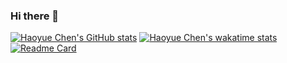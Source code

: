 ### Hi there 👋

<!--
**haoyuebju2/haoyuebju2** is a ✨ _special_ ✨ repository because its `README.md` (this file) appears on your GitHub profile.

Here are some ideas to get you started:

- 🔭 I’m currently working on ...
- 🌱 I’m currently learning ...
- 👯 I’m looking to collaborate on ...
- 🤔 I’m looking for help with ...
- 💬 Ask me about ...
- 📫 How to reach me: ...
- 😄 Pronouns: ...
- ⚡ Fun fact: ...
-->
[![Haoyue Chen's GitHub stats](https://github-readme-stats.vercel.app/api?username=haoyuebju2&layout=compact&show_icons=true&theme=radical)](https://github.com/haoyuebju2/github-readme-stats)
[![Haoyue Chen's wakatime stats](https://github-readme-stats.vercel.app/api/wakatime?username=willianrod)](https://github.com/haoyuebju2/github-readme-stats)
[![Readme Card](https://github-readme-stats.vercel.app/api/pin/?username=haoyuebju2&repo=github-readme-stats)](https://github.com/haoyuebju2/github-readme-stats)
